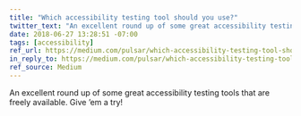 ```yaml
---
title: "Which accessibility testing tool should you use?"
twitter_text: "An excellent round up of some great accessibility testing tools that are freely available. Give ’em a try!"
date: 2018-06-27 13:28:51 -07:00
tags: [accessibility]
ref_url: https://medium.com/pulsar/which-accessibility-testing-tool-should-you-use-e5990e6ef0a
in_reply_to: https://medium.com/pulsar/which-accessibility-testing-tool-should-you-use-e5990e6ef0a
ref_source: Medium
---
```


An excellent round up of some great accessibility testing tools that are freely available. Give ’em a try!